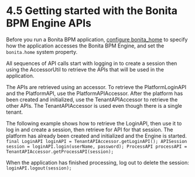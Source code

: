 # 4.5 Getting started with the Bonita BPM Engine APIs

Before you run a Bonita BPM application, [configure bonita\_home](/configuring-bonita-home-for-a-client.html) to specify how the application accesses the Bonita BPM Engine, and set the `bonita.home` system property.

All sequences of API calls start with logging in to create a session then using the AccessorUtil to retrieve the APIs that will be used in the application.

The APIs are retrieved using an accessor. To retrieve the PlatformLoginAPI and the PlatformAPI, use the PlatformAPIAccessor. 
After the platform has been created and initialized, use the TenantAPIAccessor to retrieve the other APIs. The TenantAPIAccessor is used even though there is a single tenant.

The following example shows how to retrieve the LoginAPI, then use it to log in and create a session, then retrieve for API for that session. 
The platform has already been created and initialized and the Engine is started.
`
final LoginAPI loginAPI = TenantAPIAccessor.getLoginAPI();
APISession session = loginAPI.login(userName, password);
ProcessAPI processAPI = TenantAPIAccessor.getProcessAPI(session);
`

When the application has finished processing, log out to delete the session:
`
loginAPI.logout(session);
`
